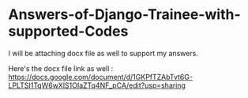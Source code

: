 # Answers-of-Django-Trainee-with-supported-Codes
I will be attaching docx file as well to support my answers.

Here's the docx file link as well : https://docs.google.com/document/d/1GKPfTZAbTvt6G-LPLTSI1TqW6wXlS1OIaZTq4NF_pCA/edit?usp=sharing
